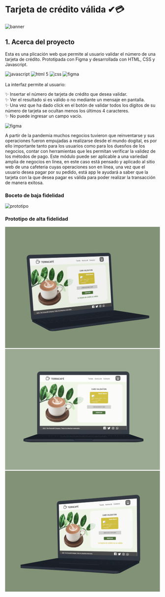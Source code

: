 # Tarjeta de crédito válida ✔💳
<img alt="banner" src="https://i.postimg.cc/RFsvPdSt/CREDIT-CARD-VALIDATION01.png" >


## 1. Acerca del proyecto

Esta es una plicación web que permite al usuario validar el número de una tarjeta de crédito. Prototipada con Figma y desarrollada con HTML, CSS y Javascript.

<div>
   <img alt="javascript" src="https://upload.wikimedia.org/wikipedia/commons/thumb/9/99/Unofficial_JavaScript_logo_2.svg/1200px-Unofficial_JavaScript_logo_2.svg.png" width="80" height="80">
  <img alt="html 5" src="https://cdn-icons-png.flaticon.com/512/1216/1216733.png" width="80" height="80">
   <img alt="css" src="https://w7.pngwing.com/pngs/241/797/png-transparent-cascading-style-sheets-css3-javascript-logo-world-wide-web-blue-angle-text-thumbnail.png" width="80" height="80">
    <img alt="figma" src="https://upload.wikimedia.org/wikipedia/commons/thumb/3/33/Figma-logo.svg/600px-Figma-logo.svg.png" width="60" height="80">
 </div>
<br>
La interfaz permite al usuario:<br>

✨ Insertar el número de tarjeta de crédito que desea validar.<br>
✨ Ver el resultado si es válido o no mediante un mensaje en pantalla.<br>
✨ Una vez que ha dado click en el botón de validar todos los dígitos de su número de tarjeta se ocultan menos los últimos 4 caracteres. <br>
✨ No puede ingresar un campo vacío. <br>

<img alt="figma" src="https://i.postimg.cc/FHFNLZxC/CREDIT-CARD-VALIDATION-1.png">

A partir de la pandemia muchos negocios tuvieron que reinventarse y sus operaciones fueron empujadas a realizarse desde el mundo dogital, es por ello importante tanto para los usuarios como para los duesños de los negocios, contar con herramientas que les permitan verificar la validez de los métodos de pago.
Este módulo puede ser aplicable a una variedad amplia de negocios en línea, en este caso está pensado y aplicado al sitio web de una cafeteria cuyas operaciones son en línea, una vez que el usuario desea pagar por su pedido, está app le ayudará a saber que la tarjeta con la que desea pagar es válida para poder realizar la transacción de manera exitosa. 



### Boceto de baja fidelidad
<img alt="prototipo" src="https://i.postimg.cc/PxCZDJ3w/photo1657478310.jpg">

### Prototipo de alta fidelidad
 <img alt="prototipo" src="https://github.com/abrilquinterog/CDMX012-card-validation/blob/main/src/assets/Frame2.png?raw=true">
 <img alt="prototipo" src="https://github.com/abrilquinterog/CDMX012-card-validation/blob/main/src/assets/Frame3.png?raw=true">
 <img alt="prototipo" src="https://github.com/abrilquinterog/CDMX012-card-validation/blob/main/src/assets/Frame4.png?raw=true">
 
 





